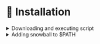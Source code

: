 # 📝 Installation

<details>

<summary>Downloading and executing script</summary>

Download the script from the repository, execute it and let Snowball take care of you.

```sh
curl -fsSL https://raw.githubusercontent.com/snowball-lang/snowball/dev/scripts/install.sh | sudo -E bash -s -- -y
```

**note:** Even though we use `sudo`, it's possible to not use sudo but it's not recommended. If using sudo, you must use **`-E`** as arg to get the user env variables.

</details>

<details>

<summary>Adding snowball to $PATH</summary>

The snowball installer will do this automatically but just in case, you can execute:

```sh
export PATH="$PATH:~/.snowball/bin"
```

</details>
